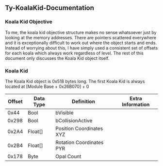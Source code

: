 ## Ty-KoalaKid-Documentation

### Koala Kid Objective

To me, the koala kid objective structure makes no sense whatsoever just by looking at the memory addresses.
There are pointers scattered everywhere and it is exceptionally difficult to work out where the object starts and ends.
Instead of worrying about this, I have simply used a consistent set of offsets for each koala which always work regardless of level.
The rest of this document only discusses the Koala Kid object itself.

### Koala Kid

The Koala Kid object is 0x518 bytes long.
The first Koala Kid is always located at [Module Base + 0x26B070] + 0

|Offset|Data Type|Definition|Extra Information|
|---|---|---|---|
|0x44|Bool|bVisible||
|0x298|Bool|bCollisionActive||
|0x2A4|Float[]|Position Coordinates XYZ||
|0x2B4|Float[]|Rotation Coordinates PYR||
|0x178|Byte|Opal Count||

